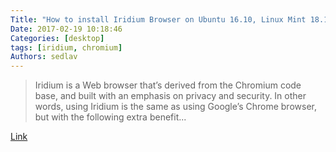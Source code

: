 ```yaml
---
Title: "How to install Iridium Browser on Ubuntu 16.10, Linux Mint 18.1"
Date: 2017-02-19 10:18:46
Categories: [desktop]
tags: [iridium, chromium]
Authors: sedlav
---
```


> Iridium is a Web browser that’s derived from the Chromium code base, and built with an emphasis on privacy and security. In other words, using Iridium is the same as using Google’s Chrome browser, but with the following extra benefit...

[Link](http://linuxbsdos.com/2017/02/18/how-to-install-iridium-browser-on-ubuntu-16-10-linux-mint-18-1/)
